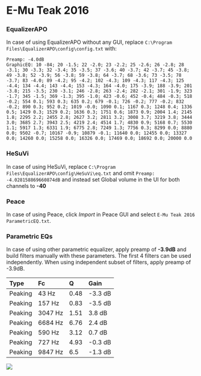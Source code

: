 # E-Mu Teak 2016

### EqualizerAPO
In case of using EqualizerAPO without any GUI, replace `C:\Program Files\EqualizerAPO\config\config.txt`
with:
```
Preamp: -4.0dB
GraphicEQ: 10 -84; 20 -1.5; 22 -2.0; 23 -2.2; 25 -2.6; 26 -2.8; 28 -3.1; 30 -3.3; 32 -3.4; 35 -3.5; 37 -3.6; 40 -3.7; 42 -3.7; 45 -3.8; 49 -3.8; 52 -3.9; 56 -3.8; 59 -3.8; 64 -3.7; 68 -3.6; 73 -3.5; 78 -3.7; 83 -4.0; 89 -4.2; 95 -4.2; 102 -4.3; 109 -4.3; 117 -4.3; 125 -4.4; 134 -4.4; 143 -4.4; 153 -4.3; 164 -4.0; 175 -3.9; 188 -3.9; 201 -3.8; 215 -3.5; 230 -3.1; 246 -2.8; 263 -2.4; 282 -2.1; 301 -1.9; 323 -1.7; 345 -1.5; 369 -1.3; 395 -1.0; 423 -0.6; 452 -0.4; 484 -0.3; 518 -0.2; 554 0.1; 593 0.3; 635 0.2; 679 -0.1; 726 -0.2; 777 -0.2; 832 -0.2; 890 0.3; 952 0.2; 1019 -0.0; 1090 0.1; 1167 0.3; 1248 0.4; 1336 0.5; 1429 0.3; 1529 0.2; 1636 0.3; 1751 0.6; 1873 0.9; 2004 1.4; 2145 1.8; 2295 2.2; 2455 2.8; 2627 3.2; 2811 3.2; 3008 3.7; 3219 3.8; 3444 3.0; 3685 2.7; 3943 2.5; 4219 2.4; 4514 1.7; 4830 0.9; 5168 0.7; 5530 1.1; 5917 1.3; 6331 1.9; 6775 2.8; 7249 1.3; 7756 0.3; 8299 0.0; 8880 0.0; 9502 -0.7; 10167 -0.9; 10879 -0.1; 11640 0.0; 12455 0.0; 13327 0.0; 14260 0.0; 15258 0.0; 16326 0.0; 17469 0.0; 18692 0.0; 20000 0.0
```

### HeSuVi
In case of using HeSuVi, replace `C:\Program Files\EqualizerAPO\config\HeSuVi\eq.txt` and omit `Preamp:
-4.028158869660874dB` and instead set Global volume in the UI for both channels to **-40**

### Peace
In case of using Peace, click *Import* in Peace GUI and select `E-Mu Teak 2016 ParametricEQ.txt`.

### Parametric EQs
In case of using other parametric equalizer, apply preamp of **-3.9dB** and build filters manually
with these parameters. The first 4 filters can be used independently.
When using independent subset of filters, apply preamp of -3.9dB.

| Type    | Fc      |    Q | Gain    |
|:--------|:--------|:-----|:--------|
| Peaking | 43 Hz   | 0.48 | -3.3 dB |
| Peaking | 157 Hz  | 0.83 | -3.5 dB |
| Peaking | 3047 Hz | 1.51 | 3.8 dB  |
| Peaking | 6684 Hz | 6.76 | 2.4 dB  |
| Peaking | 590 Hz  | 3.12 | 0.7 dB  |
| Peaking | 727 Hz  | 4.93 | -0.3 dB |
| Peaking | 9847 Hz | 6.5  | -1.3 dB |

![](https://raw.githubusercontent.com/jaakkopasanen/AutoEq/master/results/innerfidelity/sbaf-serious/E-Mu%20Teak%202016/E-Mu%20Teak%202016.png)